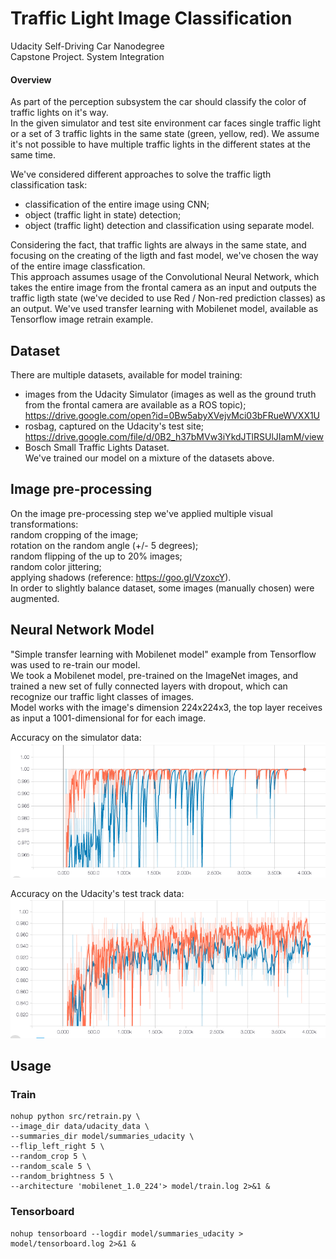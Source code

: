 # Traffic Light Image Classification  
Udacity Self-Driving Car Nanodegree  
Capstone Project. System Integration  

#### Overview  
As part of the perception subsystem the car should classify the color of traffic lights on it's way.  
In the given simulator and test site environment car faces single traffic light or a set of 3 traffic lights in the same state (green, yellow, red). We assume it's not possible to have multiple traffic lights in the different states at the same time.

We've considered different approaches to solve the traffic ligth classification task:
*  classification of the entire image using CNN; 
*  object (traffic light in state) detection;  
*  object (traffic light) detection and classification using separate model.  

Considering the fact, that traffic lights are always in the same state, and focusing on the creating of the ligth and fast model, we've chosen the way of the entire image classfication.  
This approach assumes usage of the Convolutional Neural Network, which takes the entire image from the frontal camera as an input and outputs the traffic ligth state (we've decided to use Red / Non-red prediction classes) as an output. We've used transfer learning with Mobilenet model, available as Tensorflow image retrain example. 

## Dataset  
There are multiple datasets, available for model training:  
*  images from the Udacity Simulator (images as well as the ground truth from the frontal camera are available as a ROS topic);  
https://drive.google.com/open?id=0Bw5abyXVejvMci03bFRueWVXX1U
*  rosbag, captured on the Udacity's test site;  
https://drive.google.com/file/d/0B2_h37bMVw3iYkdJTlRSUlJIamM/view  
*  Bosch Small Traffic Lights Dataset.  
We've trained our model on a mixture of the datasets above.  

## Image pre-processing
On the image pre-processing step we've applied multiple visual transformations:  
random cropping of the image;  
rotation on the random angle (+/- 5 degrees);  
random flipping of the up to 20% images;  
random color jittering;  
applying shadows (reference: https://goo.gl/VzoxcY).  
In order to slightly balance dataset, some images (manually chosen) were augmented.  
  
## Neural Network Model
"Simple transfer learning with Mobilenet model" example from Tensorflow was used to re-train our model.  
We took a Mobilenet model, pre-trained on the ImageNet images, and trained a new set of fully connected layers with dropout, which can recognize our traffic light classes of images.   
Model works with the image's dimension 224x224x3, the top layer receives as input a 1001-dimensional for for each image. 


Accuracy on the simulator data: 
![](model/sim_accuracy.png)
  
Accuracy on the Udacity's test track data: 
![](model/udacity_accuracy.png)

## Usage
### Train 

```
nohup python src/retrain.py \
--image_dir data/udacity_data \
--summaries_dir model/summaries_udacity \
--flip_left_right 5 \
--random_crop 5 \
--random_scale 5 \
--random_brightness 5 \
--architecture 'mobilenet_1.0_224'> model/train.log 2>&1 &
```

### Tensorboard

```
nohup tensorboard --logdir model/summaries_udacity > model/tensorboard.log 2>&1 &
```
